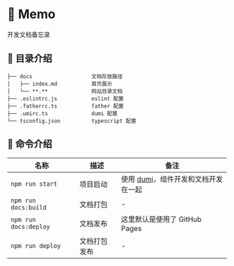 # 🌟 Memo

开发文档备忘录

## 📒 目录介绍

```
├── docs                   文档存放路径
│   ├── index.md           首页展示
│   └── **.**              网站目录文档
├── .eslintrc.js           eslint 配置
├── .fatherrc.ts           father 配置
├── .umirc.ts              dumi 配置
└── tsconfig.json          typescript 配置
```

## 🤖 命令介绍

| 名称                  | 描述         | 备注                                                                 |
| --------------------- | ------------ | -------------------------------------------------------------------- |
| `npm run start`       | 项目启动     | 使用 [dumi](https://github.com/umijs/dumi)，组件开发和文档开发在一起 |
| `npm run docs:build`  | 文档打包     | -                                                                    |
| `npm run docs:deploy` | 文档发布     | 这里默认是使用了 GitHub Pages                                        |
| `npm run deploy`      | 文档打包发布 | -                                                                    |
